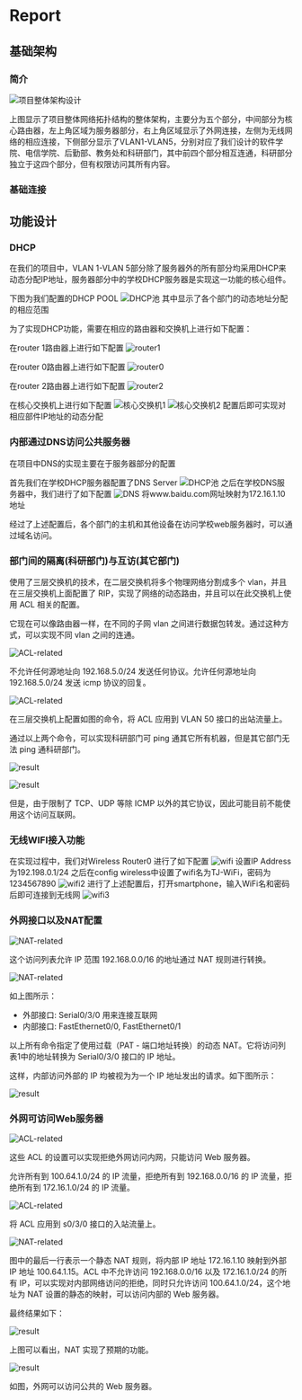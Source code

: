 # Report

## 基础架构
### 简介 

![项目整体架构设计](/Final-Source/整体架构设计/架构设计.png)

上图显示了项目整体网络拓扑结构的整体架构，主要分为五个部分，中间部分为核心路由器，左上角区域为服务器部分，右上角区域显示了外网连接，左侧为无线网络的相应连接，下侧部分显示了VLAN1-VLAN5，分别对应了我们设计的软件学院、电信学院、后勤部、教务处和科研部门，其中前四个部分相互连通，科研部分独立于这四个部分，但有权限访问其所有内容。

### 基础连接


## 功能设计

### DHCP 
在我们的项目中，VLAN 1-VLAN 5部分除了服务器外的所有部分均采用DHCP来动态分配IP地址，服务器部分中的学校DHCP服务器是实现这一功能的核心组件。


下图为我们配置的DHCP POOL 
![DHCP池](/Final-Source/功能设计/DHCP池.png)
其中显示了各个部门的动态地址分配的相应范围

为了实现DHCP功能，需要在相应的路由器和交换机上进行如下配置：

在router 1路由器上进行如下配置
![router1](/Final-Source/功能设计/router1.png)

在router 0路由器上进行如下配置
![router0](/Final-Source/功能设计/router0.png)

在router 2路由器上进行如下配置
![router2](/Final-Source/功能设计/router2.png)

在核心交换机上进行如下配置
![核心交换机1](/Final-Source/功能设计/核心交换机1.png)
![核心交换机2](/Final-Source/功能设计/核心交换机2.png)
配置后即可实现对相应部件IP地址的动态分配
### 内部通过DNS访问公共服务器
在项目中DNS的实现主要在于服务器部分的配置

首先我们在学校DHCP服务器配置了DNS Server 
![DHCP池](/Final-Source/功能设计/DHCP池.png)
之后在学校DNS服务器中，我们进行了如下配置
![DNS](/Final-Source/功能设计/DNS.png)
将www.baidu.com网址映射为172.16.1.10地址

经过了上述配置后，各个部门的主机和其他设备在访问学校web服务器时，可以通过域名访问。
### 部门间的隔离(科研部门)与互访(其它部门)

使用了三层交换机的技术，在二层交换机将多个物理网络分割成多个 vlan，并且在三层交换机上面配置了 RIP，实现了网络的动态路由，并且可以在此交换机上使用 ACL 相关的配置。

它现在可以像路由器一样，在不同的子网 vlan 之间进行数据包转发。通过这种方式，可以实现不同 vlan 之间的连通。

![ACL-related](/Final-Source/科研部门隔离/acl.png)

不允许任何源地址向 192.168.5.0/24 发送任何协议。允许任何源地址向 192.168.5.0/24 发送 icmp 协议的回复。

![ACL-related](/Final-Source/科研部门隔离/接口acl.png)

在三层交换机上配置如图的命令，将 ACL 应用到 VLAN 50 接口的出站流量上。

通过以上两个命令，可以实现科研部门可 ping 通其它所有机器，但是其它部门无法 ping 通科研部门。

![result](/Final-Source/科研部门隔离/可以连通外部.png)

![result](/Final-Source/科研部门隔离/外部无法连通.png)

但是，由于限制了 TCP、UDP 等除 ICMP 以外的其它协议，因此可能目前不能使用这个访问互联网。

### 无线WIFI接入功能
在实现过程中，我们对Wireless Router0 进行了如下配置
![wifi](/Final-Source/功能设计/wifi.png)
设置IP Address为192.198.0.1/24
之后在config wireless中设置了wifi名为TJ-WiFi，密码为1234567890
![wifi2](/Final-Source/功能设计/wifi2.png)
进行了上述配置后，打开smartphone，输入WiFi名和密码后即可连接到无线网
![wifi3](/Final-Source/功能设计/wifi3.png)

### 外网接口以及NAT配置

![NAT-related](/Final-Source/外网nat接口/list1.jpg)

这个访问列表允许 IP 范围 192.168.0.0/16 的地址通过 NAT 规则进行转换。

![NAT-related](/Final-Source/外网nat接口/nat设置.png)

如上图所示：

* 外部接口: Serial0/3/0 用来连接互联网
* 内部接口: FastEthernet0/0, FastEthernet0/1

以上所有命令指定了使用过载（PAT - 端口地址转换）的动态 NAT。它将访问列表1中的地址转换为 Serial0/3/0 接口的 IP 地址。

这样，内部访问外部的 IP 均被视为为一个 IP 地址发出的请求。如下图所示：

![result](/Final-Source/外网nat接口/result.png)

### 外网可访问Web服务器

![ACL-related](/Final-Source/外网可访问的web/list101.jpg)

这些 ACL 的设置可以实现拒绝外网访问内网，只能访问 Web 服务器。

允许所有到 100.64.1.0/24 的 IP 流量，拒绝所有到 192.168.0.0/16 的 IP 流量，拒绝所有到 172.16.1.0/24 的 IP 流量。

![ACL-related](/Final-Source/外网可访问的web/接口ACL.png)

将 ACL 应用到 s0/3/0 接口的入站流量上。

![NAT-related](/Final-Source/外网nat接口/nat设置.png)

图中的最后一行表示一个静态 NAT 规则，将内部 IP 地址 172.16.1.10 映射到外部 IP 地址 100.64.1.15。ACL 中不允许访问 192.168.0.0/16 以及 172.16.1.0/24 的所有 IP，可以实现对内部网络访问的拒绝，同时只允许访问 100.64.1.0/24，这个地址为 NAT 设置的静态的映射，可以访问内部的 Web 服务器。

最终结果如下：

![result](/Final-Source/外网可访问的web/result-trans.png)

上图可以看出，NAT 实现了预期的功能。

![result](/Final-Source/外网可访问的web/result-web.png)

如图，外网可以访问公共的 Web 服务器。

